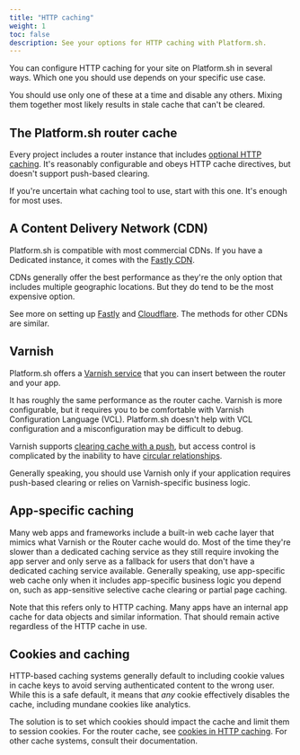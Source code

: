 ```yaml
---
title: "HTTP caching"
weight: 1
toc: false
description: See your options for HTTP caching with Platform.sh. 
---
```


You can configure HTTP caching for your site on Platform.sh in several ways.
Which one you should use depends on your specific use case.

You should use only one of these at a time and disable any others.
Mixing them together most likely results in stale cache that can't be cleared.

## The Platform.sh router cache

Every project includes a router instance that includes [optional HTTP caching](../define-routes/cache.md).
It's reasonably configurable and obeys HTTP cache directives, but doesn't support push-based clearing.

If you're uncertain what caching tool to use, start with this one.
It's enough for most uses.

## A Content Delivery Network (CDN)

Platform.sh is compatible with most commercial CDNs.
If you have a Dedicated instance, it comes with the [Fastly CDN](../domains/cdn/fastly.md).

CDNs generally offer the best performance as they're the only option that includes multiple geographic locations.
But they do tend to be the most expensive option.

See more on setting up [Fastly](../domains/cdn/fastly.md) and [Cloudflare](../domains/cdn/cloudflare.md).
The methods for other CDNs are similar.

## Varnish

Platform.sh offers a [Varnish service](../add-services/varnish.md) that you can insert between the router and your app.

It has roughly the same performance as the router cache.
Varnish is more configurable, but it requires you to be comfortable with Varnish Configuration Language (VCL).
Platform.sh doesn't help with VCL configuration and a misconfiguration may be difficult to debug.

Varnish supports [clearing cache with a push](../add-services/varnish.md#clear-cache-with-a-push),
but access control is complicated by the inability to have [circular relationships](../add-services/varnish.md#circular-relationships).

Generally speaking, you should use Varnish only if your application requires push-based clearing or relies on Varnish-specific business logic.

## App-specific caching

Many web apps and frameworks include a built-in web cache layer that mimics what Varnish or the Router cache would do.
Most of the time they're slower than a dedicated caching service as they still require invoking the app server
and only serve as a fallback for users that don't have a dedicated caching service available.
Generally speaking, use app-specific web cache only when it includes app-specific business logic you depend on,
such as app-sensitive selective cache clearing or partial page caching.

Note that this refers only to HTTP caching.
Many apps have an internal app cache for data objects and similar information.
That should remain active regardless of the HTTP cache in use.

## Cookies and caching

HTTP-based caching systems generally default to including cookie values in cache keys
to avoid serving authenticated content to the wrong user.
While this is a safe default, it means that *any* cookie effectively disables the cache,
including mundane cookies like analytics.


The solution is to set which cookies should impact the cache and limit them to session cookies.
For the router cache, see [cookies in HTTP caching](../define-routes/cache.md#cookies).
For other cache systems, consult their documentation.
